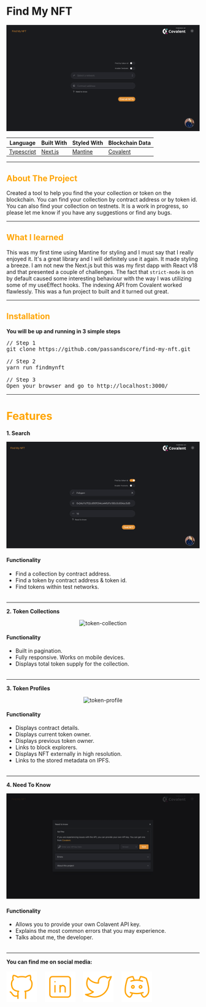 <html>
<body>
<link rel="stylesheet" href="https://cdnjs.cloudflare.com/ajax/libs/font-awesome/6.3.0/css/all.min.css" integrity="sha512-SzlrxWUlpfuzQ+pcUCosxcglQRNAq/DZjVsC0lE40xsADsfeQoEypE+enwcOiGjk/bSuGGKHEyjSoQ1zVisanQ==" crossorigin="anonymous" referrerpolicy="no-referrer" />

# Find My NFT

<p align="center">
  <a ><img  src="public/imgs/readme/main-page.png" alt="homepage"></a></p>
</p>
  <table style="width:100%">
    <thead>
      <tr>
        <th>Language</th>
        <th>Built With</th>
        <th>Styled With</th>
        <th>Blockchain Data</th>
      </tr>
    </thead>
    <tbody>
      <tr>
        <td><a href="https://www.typescriptlang.org/">Typescript</a></td>
        <td><a href="https://nextjs.org/">Next.js</a></td>
        <td><a href="https://mantine.dev/">Mantine</a></td>
        <td><a href="https://www.covalenthq.com/">Covalent</a></td>
      </tr>
    </tbody>
  </table>
<hr />

<h2 style="color:orange">About The Project</h2>

<p>
  Created a tool to help you find the your collection or token on the blockchain. You can find your collection by contract address or by token id. You can also find your collection on testnets. It is a work in progress, so please let me know if you have any suggestions or find any bugs.
</p>

<hr />

<h2 style="color:orange">What I learned</h2>

<p>
  This was my first time using Mantine for styling and I must say that I really enjoyed it. It's a great library and I will definitely use it again. It made styling a breeze. I am not new the Next.js but this was my first dapp with React v18 and that presented a couple of challenges. The fact that <code>strict-mode</code> is on by default caused some interesting behaviour with the way I was utilizing some of my useEffect hooks. The indexing API from Covalent worked flawlessly. This was a fun project to built and it turned out great.
</p>

<hr />

<h2 style="color:orange">Installation</h2>

<p>
  <strong>You will be up and running in 3 simple steps</strong>
</p>

<pre>
// Step 1
git clone https://github.com/passandscore/find-my-nft.git

// Step 2
yarn run findmynft

// Step 3
Open your browser and go to http://localhost:3000/
</pre>

<hr />

<h1 style="color:orange">Features</h1>

<strong>1. Search</strong>

<p align="center">
  <a><img src="public/imgs/readme/search.png" alt="search"></a>
</p>

<h4>Functionality</h4>

<ul style="margin-bottom:2rem">
  <li>Find a collection by contract address.</li>
  <li>Find a token by contract address &amp; token id.</li>
  <li>Find tokens within test networks.</li>
</ul>

<hr />

<strong>2. Token Collections</strong>

<p align="center">
  <a ><img  src="public/imgs/readme/token-collection.png" alt="token-collection"></a></p>
</p>

<h4>Functionality</h4>

<ul style="margin-bottom:2rem">
  <li>Built in pagination.</li>
  <li>Fully responsive. Works on mobile devices.</li>
  <li>Displays total token supply for the collection.</li>
</ul>

<hr />

<strong>3. Token Profiles</strong>

<p align="center">
  <a ><img  src="public/imgs/readme/token-profile.png" alt="token-profile"></a></p>
</p>

<h4>Functionality</h4>

<ul style="margin-bottom:2rem">
  <li>Displays contract details.</li>
  <li>Displays current token owner.</li>
  <li>Displays previous token owner.</li>
  <li>Links to block explorers.</li>
  <li>Displays NFT externally in high resolution.</li>
  <li>Links to the stored metadata on IPFS.</li>
</ul>

<hr />

<strong>4. Need To Know</strong>

<p align="center">
  <a ><img  src="public/imgs/readme/need-to-know.png" alt="need-to-know"></a></p>
</p>

<h4>Functionality</h4>

<ul style="margin-bottom:2rem">
  <li>Allows you to provide your own Colavent API key.</li>
  <li>Explains the most common errors that you may experience.</li>
  <li>Talks about me, the developer.</li>
</ul>

<hr />

<strong>You can find me on social media:</strong>

<div style="position:flex;  padding-top:.2rem">
<a href="https://github.com/passandscore" style="margin-right:1rem; color:orange" target="_blank"><img src="public/imgs/socials/github.svg" alt="github"></i></a>
<a href="https://www.linkedin.com/in/jason-schwarz-75b91482/" style="margin-right:1rem; color:orange" target="_blank"><img src="public/imgs/socials/linkedin.svg" alt="linkedin"></a>
<a href="https://twitter.com/passandscore" style="margin-right:1rem; color:orange" target="_blank"><img src="public/imgs/socials/twitter.svg" alt="twitter"></a>
<a href="https://discord.gg/jXPnv2t5mN" style="margin-right:1rem; color:orange;" target="_blank";><img src="public/imgs/socials/discord.svg" alt="discord"></i></a>
</div>

</body>
</html>
